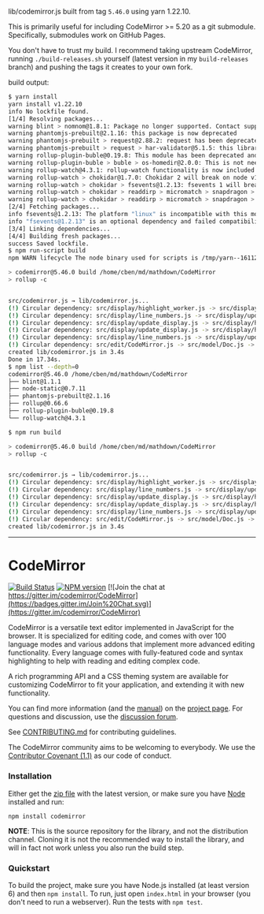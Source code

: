 lib/codemirror.js built from tag `5.46.0` using yarn 1.22.10.

This is primarily useful for including CodeMirror >= 5.20 as a git submodule.
Specifically, submodules work on GitHub Pages.

You don't have to trust my build.  I recommend taking upstream CodeMirror,
running `./build-releases.sh` yourself (latest version in my
`build-releases` branch) and pushing the tags it creates to your own fork.

build output:

```bash
$ yarn install
yarn install v1.22.10
info No lockfile found.
[1/4] Resolving packages...
warning blint > nomnom@1.8.1: Package no longer supported. Contact support@npmjs.com for more info.
warning phantomjs-prebuilt@2.1.16: this package is now deprecated
warning phantomjs-prebuilt > request@2.88.2: request has been deprecated, see https://github.com/request/request/issues/3142
warning phantomjs-prebuilt > request > har-validator@5.1.5: this library is no longer supported
warning rollup-plugin-buble@0.19.8: This module has been deprecated and is no longer maintained. Please use @rollup/plugin-buble.
warning rollup-plugin-buble > buble > os-homedir@2.0.0: This is not needed anymore. Use `require('os').homedir()` instead.
warning rollup-watch@4.3.1: rollup-watch functionality is now included in Rollup itself
warning rollup-watch > chokidar@1.7.0: Chokidar 2 will break on node v14+. Upgrade to chokidar 3 with 15x less dependencies.
warning rollup-watch > chokidar > fsevents@1.2.13: fsevents 1 will break on node v14+ and could be using insecure binaries. Upgrade to fsevents 2.
warning rollup-watch > chokidar > readdirp > micromatch > snapdragon > source-map-resolve > resolve-url@0.2.1: https://github.com/lydell/resolve-url#deprecated
warning rollup-watch > chokidar > readdirp > micromatch > snapdragon > source-map-resolve > urix@0.1.0: Please see https://github.com/lydell/urix#deprecated
[2/4] Fetching packages...
info fsevents@1.2.13: The platform "linux" is incompatible with this module.
info "fsevents@1.2.13" is an optional dependency and failed compatibility check. Excluding it from installation.
[3/4] Linking dependencies...
[4/4] Building fresh packages...
success Saved lockfile.
$ npm run-script build
npm WARN lifecycle The node binary used for scripts is /tmp/yarn--1611255402017-0.06552540687463004/node but npm is using /usr/bin/node itself. Use the `--scripts-prepend-node-path` option to include the path for the node binary npm was executed with.

> codemirror@5.46.0 build /home/cben/md/mathdown/CodeMirror
> rollup -c


src/codemirror.js → lib/codemirror.js...
(!) Circular dependency: src/display/highlight_worker.js -> src/display/operations.js -> src/display/scrollbars.js -> src/display/scrolling.js -> src/display/highlight_worker.js
(!) Circular dependency: src/display/line_numbers.js -> src/display/update_display.js -> src/display/highlight_worker.js -> src/display/operations.js -> src/display/scrollbars.js -> src/display/scrolling.js -> src/display/line_numbers.js
(!) Circular dependency: src/display/update_display.js -> src/display/highlight_worker.js -> src/display/operations.js -> src/display/scrollbars.js -> src/display/scrolling.js -> src/display/update_display.js
(!) Circular dependency: src/display/update_display.js -> src/display/highlight_worker.js -> src/display/operations.js -> src/display/update_display.js
(!) Circular dependency: src/display/line_numbers.js -> src/display/update_display.js -> src/display/line_numbers.js
(!) Circular dependency: src/edit/CodeMirror.js -> src/model/Doc.js -> src/edit/CodeMirror.js
created lib/codemirror.js in 3.4s
Done in 17.34s.
$ npm list --depth=0
codemirror@5.46.0 /home/cben/md/mathdown/CodeMirror
├── blint@1.1.1
├── node-static@0.7.11
├── phantomjs-prebuilt@2.1.16
├── rollup@0.66.6
├── rollup-plugin-buble@0.19.8
└── rollup-watch@4.3.1

$ npm run build

> codemirror@5.46.0 build /home/cben/md/mathdown/CodeMirror
> rollup -c


src/codemirror.js → lib/codemirror.js...
(!) Circular dependency: src/display/highlight_worker.js -> src/display/operations.js -> src/display/scrollbars.js -> src/display/scrolling.js -> src/display/highlight_worker.js
(!) Circular dependency: src/display/line_numbers.js -> src/display/update_display.js -> src/display/highlight_worker.js -> src/display/operations.js -> src/display/scrollbars.js -> src/display/scrolling.js -> src/display/line_numbers.js
(!) Circular dependency: src/display/update_display.js -> src/display/highlight_worker.js -> src/display/operations.js -> src/display/scrollbars.js -> src/display/scrolling.js -> src/display/update_display.js
(!) Circular dependency: src/display/update_display.js -> src/display/highlight_worker.js -> src/display/operations.js -> src/display/update_display.js
(!) Circular dependency: src/display/line_numbers.js -> src/display/update_display.js -> src/display/line_numbers.js
(!) Circular dependency: src/edit/CodeMirror.js -> src/model/Doc.js -> src/edit/CodeMirror.js
created lib/codemirror.js in 3.4s
```

----


# CodeMirror

[![Build Status](https://travis-ci.org/codemirror/CodeMirror.svg)](https://travis-ci.org/codemirror/CodeMirror)
[![NPM version](https://img.shields.io/npm/v/codemirror.svg)](https://www.npmjs.org/package/codemirror)
[![Join the chat at https://gitter.im/codemirror/CodeMirror](https://badges.gitter.im/Join%20Chat.svg)](https://gitter.im/codemirror/CodeMirror)  

CodeMirror is a versatile text editor implemented in JavaScript for
the browser. It is specialized for editing code, and comes with over
100 language modes and various addons that implement more advanced
editing functionality. Every language comes with fully-featured code
and syntax highlighting to help with reading and editing complex code.

A rich programming API and a CSS theming system are available for
customizing CodeMirror to fit your application, and extending it with
new functionality.

You can find more information (and the
[manual](https://codemirror.net/doc/manual.html)) on the [project
page](https://codemirror.net). For questions and discussion, use the
[discussion forum](https://discuss.codemirror.net/).

See
[CONTRIBUTING.md](https://github.com/codemirror/CodeMirror/blob/master/CONTRIBUTING.md)
for contributing guidelines.

The CodeMirror community aims to be welcoming to everybody. We use the
[Contributor Covenant
(1.1)](http://contributor-covenant.org/version/1/1/0/) as our code of
conduct.

### Installation

Either get the [zip file](https://codemirror.net/codemirror.zip) with
the latest version, or make sure you have [Node](https://nodejs.org/)
installed and run:

    npm install codemirror

**NOTE**: This is the source repository for the library, and not the
distribution channel. Cloning it is not the recommended way to install
the library, and will in fact not work unless you also run the build
step.

### Quickstart

To build the project, make sure you have Node.js installed (at least version 6)
and then `npm install`. To run, just open `index.html` in your
browser (you don't need to run a webserver). Run the tests with `npm test`.
